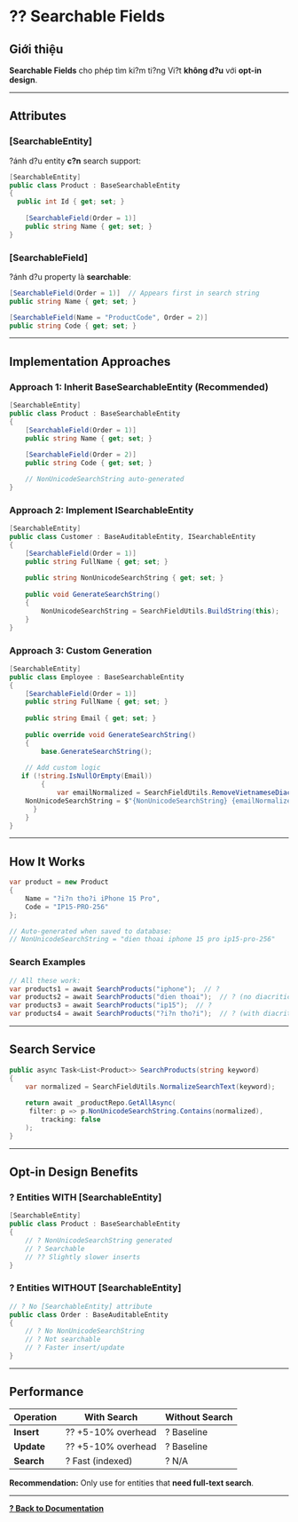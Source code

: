# ?? Searchable Fields

## Giới thiệu

**Searchable Fields** cho phép tìm ki?m ti?ng Vi?t **không d?u** với **opt-in design**.

---

## Attributes

### [SearchableEntity]

?ánh d?u entity **c?n** search support:

```csharp
[SearchableEntity]
public class Product : BaseSearchableEntity
{
  public int Id { get; set; }
    
    [SearchableField(Order = 1)]
    public string Name { get; set; }
}
```

### [SearchableField]

?ánh d?u property là **searchable**:

```csharp
[SearchableField(Order = 1)]  // Appears first in search string
public string Name { get; set; }

[SearchableField(Name = "ProductCode", Order = 2)]
public string Code { get; set; }
```

---

## Implementation Approaches

### Approach 1: Inherit BaseSearchableEntity (Recommended)

```csharp
[SearchableEntity]
public class Product : BaseSearchableEntity
{
    [SearchableField(Order = 1)]
    public string Name { get; set; }
    
    [SearchableField(Order = 2)]
    public string Code { get; set; }

    // NonUnicodeSearchString auto-generated
}
```

### Approach 2: Implement ISearchableEntity

```csharp
[SearchableEntity]
public class Customer : BaseAuditableEntity, ISearchableEntity
{
    [SearchableField(Order = 1)]
    public string FullName { get; set; }
    
    public string NonUnicodeSearchString { get; set; }
    
    public void GenerateSearchString()
    {
        NonUnicodeSearchString = SearchFieldUtils.BuildString(this);
    }
}
```

### Approach 3: Custom Generation

```csharp
[SearchableEntity]
public class Employee : BaseSearchableEntity
{
    [SearchableField(Order = 1)]
    public string FullName { get; set; }
    
    public string Email { get; set; }
    
    public override void GenerateSearchString()
    {
        base.GenerateSearchString();
        
    // Add custom logic
   if (!string.IsNullOrEmpty(Email))
        {
            var emailNormalized = SearchFieldUtils.RemoveVietnameseDiacritics(Email);
    NonUnicodeSearchString = $"{NonUnicodeSearchString} {emailNormalized}".Trim();
      }
    }
}
```

---

## How It Works

```csharp
var product = new Product
{
    Name = "?i?n tho?i iPhone 15 Pro",
    Code = "IP15-PRO-256"
};

// Auto-generated when saved to database:
// NonUnicodeSearchString = "dien thoai iphone 15 pro ip15-pro-256"
```

### Search Examples

```csharp
// All these work:
var products1 = await SearchProducts("iphone");  // ?
var products2 = await SearchProducts("dien thoai");  // ? (no diacritics)
var products3 = await SearchProducts("ip15");  // ?
var products4 = await SearchProducts("?i?n tho?i");  // ? (with diacritics)
```

---

## Search Service

```csharp
public async Task<List<Product>> SearchProducts(string keyword)
{
    var normalized = SearchFieldUtils.NormalizeSearchText(keyword);
    
    return await _productRepo.GetAllAsync(
     filter: p => p.NonUnicodeSearchString.Contains(normalized),
        tracking: false
    );
}
```

---

## Opt-in Design Benefits

### ? Entities WITH [SearchableEntity]

```csharp
[SearchableEntity]
public class Product : BaseSearchableEntity
{
    // ? NonUnicodeSearchString generated
    // ? Searchable
    // ?? Slightly slower inserts
}
```

### ? Entities WITHOUT [SearchableEntity]

```csharp
// ? No [SearchableEntity] attribute
public class Order : BaseAuditableEntity
{
    // ? No NonUnicodeSearchString
    // ? Not searchable
    // ? Faster insert/update
}
```

---

## Performance

| Operation | With Search | Without Search |
|-----------|-------------|----------------|
| **Insert** | ?? +5-10% overhead | ? Baseline |
| **Update** | ?? +5-10% overhead | ? Baseline |
| **Search** | ? Fast (indexed) | ? N/A |

**Recommendation:** Only use for entities that **need full-text search**.

---

**[? Back to Documentation](../README.md)**
